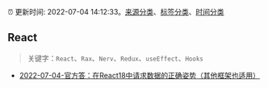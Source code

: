 :alarm_clock: 更新时间: 2022-07-04 14:12:33。[来源分类](../README.md)、[标签分类](../TAGS.md)、[时间分类](../TIMELINE.md)

## React


> 关键字：`React`、`Rax`、`Nerv`、`Redux`、`useEffect`、`Hooks`



- [2022-07-04-官方答：在React18中请求数据的正确姿势（其他框架也适用）](https://toutiao.io/k/3xcubl2) 